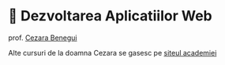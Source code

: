 # 🎢 Dezvoltarea Aplicatiilor Web
prof. [Cezara Benegui](https://www.cezarabenegui.com/) <br>

Alte cursuri de la doamna Cezara se gasesc pe [siteul academiei](https://cezarabeneguiacademy.com/)
